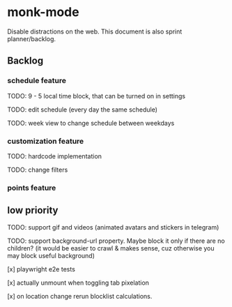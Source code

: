 # monk-mode
Disable distractions on the web. This document is also sprint planner/backlog.

## Backlog

### schedule feature
TODO: 9 - 5 local time block, that can be turned on in settings

TODO: edit schedule (every day the same schedule)

TODO: week view to change schedule between weekdays

### customization feature

TODO: hardcode implementation

TODO: change filters

### points feature

## low priority

TODO: support gif and videos (animated avatars and stickers in telegram)

TODO: support background-url property. Maybe block it only if there are no children? (it would be easier to crawl & makes sense, cuz otherwise you may block useful background)

[x] playwright e2e tests

[x] actually unmount when toggling tab pixelation

[x] on location change rerun blocklist calculations.
